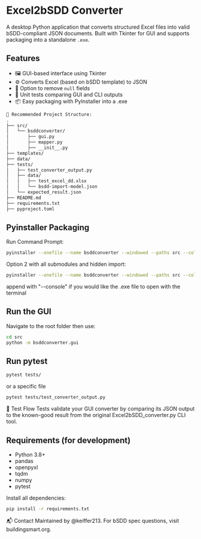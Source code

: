 # Excel2bSDD Converter

A desktop Python application that converts structured Excel files into valid bSDD-compliant JSON documents. Built with Tkinter for GUI and supports packaging into a standalone `.exe`.

## Features

- 🖼️ GUI-based interface using Tkinter
- ⚙️ Converts Excel (based on bSDD template) to JSON
- 🧹 Option to remove `null` fields
- 🧪 Unit tests comparing GUI and CLI outputs
- 📦 Easy packaging with PyInstaller into a .exe

```markdown
📁 Recommended Project Structure:
.
├── src/
│   └── bsddconverter/
│       ├── gui.py
│       ├── mapper.py
│       ├── __init__.py
├── templates/
├── data/
├── tests/
│   ├── test_converter_output.py
│   ├── data/
│   │   ├── test_excel_dd.xlsx
│   │   └── bsdd-import-model.json
│   └── expected_result.json
├── README.md
├── requirements.txt
├── pyproject.toml
```

## Pyinstaller Packaging
Run Command Prompt: 

```bash
pyinstaller --onefile --name bsddconverter --windowed --paths src --collect-submodules openpyxl src/bsddconverter/gui.py --distpath build_output/dist --workpath build_output/build --exclude-module tests --exclude-module pytest --specpath build_output/spec
```

Option 2 with all submodules and hidden import:
```bash
pyinstaller --onefile --name bsddconverter --windowed --paths src --collect-submodules openpyxl --collect-submodules tqdm --collect-submodules pandas --collect-submodules numpy  --hidden-import=tkinter --distpath build_output/dist --workpath build_output/build --specpath build_output/spec --exclude-module tests --exclude-module pytest src/bsddconverter/gui.py
```



append with "--console" if you would like the .exe file to open with the terminal

## Run the GUI
Navigate to the root folder then use:

```bash 
cd src
python -m bsddconverter.gui
```

## Run pytest
```bash
pytest tests/
```
or a specific file
```bash
pytest tests/test_converter_output.py
```

🧪 Test Flow
Tests validate your GUI converter by comparing its JSON output to the known-good result from the original Excel2bSDD_converter.py CLI tool.

## Requirements (for development)

- Python 3.8+
- pandas
- openpyxl
- tqdm
- numpy
- pytest

Install all dependencies:
```bash
pip install -r requirements.txt
```

📬 Contact
Maintained by @keiffer213.
For bSDD spec questions, visit buildingsmart.org.